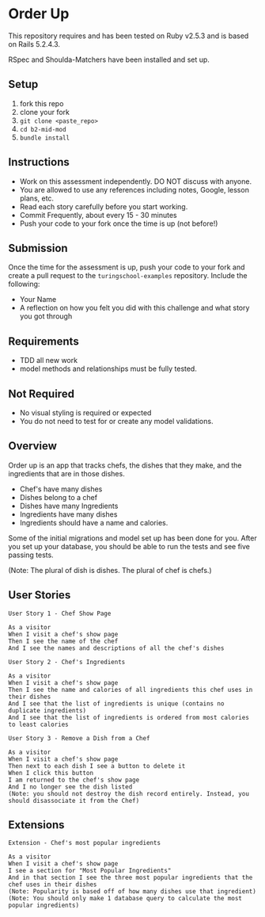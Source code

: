 # Order Up

This repository requires and has been tested on Ruby v2.5.3 and is based on Rails 5.2.4.3.

RSpec and Shoulda-Matchers have been installed and set up.

## Setup

1. fork this repo
2. clone your fork
3. `git clone <paste_repo>`
4. `cd b2-mid-mod`
5. `bundle install`

## Instructions

* Work on this assessment independently. DO NOT discuss with anyone.
* You are allowed to use any references including notes, Google, lesson plans, etc.
* Read each story carefully before you start working.
* Commit Frequently, about every 15 - 30 minutes
* Push your code to your fork once the time is up (not before!)

## Submission

Once the time for the assessment is up, push your code to your fork and create a pull request to the `turingschool-examples` repository. Include the following:

* Your Name
* A reflection on how you felt you did with this challenge and what story you got through

## Requirements

* TDD all new work
* model methods and relationships must be fully tested.

## Not Required

* No visual styling is required or expected
* You do not need to test for or create any model validations.

## Overview

Order up is an app that tracks chefs, the dishes that they make, and the ingredients that are in those dishes.

* Chef's have many dishes
* Dishes belong to a chef
* Dishes have many Ingredients
* Ingredients have many dishes
* Ingredients should have a name and calories.

Some of the initial migrations and model set up has been done for you. After you set up your database, you should be able to run the tests and see five passing tests.

(Note: The plural of dish is dishes. The plural of chef is chefs.)

## User Stories

```
User Story 1 - Chef Show Page

As a visitor
When I visit a chef's show page
Then I see the name of the chef
And I see the names and descriptions of all the chef's dishes
```

```
User Story 2 - Chef's Ingredients

As a visitor
When I visit a chef's show page
Then I see the name and calories of all ingredients this chef uses in their dishes
And I see that the list of ingredients is unique (contains no duplicate ingredients)
And I see that the list of ingredients is ordered from most calories to least calories
```

```
User Story 3 - Remove a Dish from a Chef

As a visitor
When I visit a chef's show page
Then next to each dish I see a button to delete it
When I click this button
I am returned to the chef's show page
And I no longer see the dish listed
(Note: you should not destroy the dish record entirely. Instead, you should disassociate it from the Chef)
```


## Extensions

```
Extension - Chef's most popular ingredients

As a visitor
When I visit a chef's show page
I see a section for "Most Popular Ingredients"
And in that section I see the three most popular ingredients that the chef uses in their dishes
(Note: Popularity is based off of how many dishes use that ingredient)
(Note: You should only make 1 database query to calculate the most popular ingredients)
```
